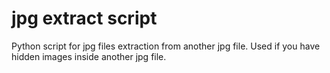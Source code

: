 # jpg extract script

Python script for jpg files extraction from another jpg file. Used if you have hidden images inside another jpg file.
